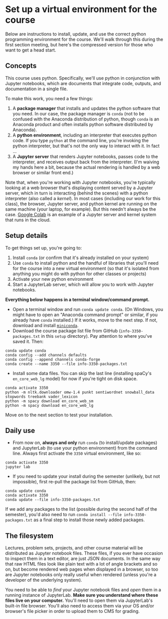 # Set up a virtual environment for the course

Below are instructions to install, update, and use the correct python programming environment for the course. We'll walk through this during the first section meeting, but here's the compressed version for those who want to get a head start.

## Concepts

This course uses python. Specifically, we'll use python in conjunction with Jupyter notebooks, which are documents that integrate code, outputs, and documentation in a single file.

To make this work, you need a few things:

1. A **package manager** that installs and updates the python software that you need. In our case, the package manager is `conda` (not to be confused with the Anaconda distribution of python, though `conda` is an Anaconda product and often installs python software distributed by Anaconda).
1. A **python environment**, including an interpreter that executes python code. If you type `python` at the command line, you're invoking the python interpreter, but that's not the only way to interact with it. In fact ...
1. A **Jupyter server** that renders Jupyter notebooks, passes code to the interpreter, and receives output back from the interpreter. (I'm waiving my hands here a bit, because the actual rendering is handled by a web browser or similar front end.)

Note that, when you're working with Jupyter notebooks, you're typically looking at a web browser that's displaying content served by a Jupyter server, which in turn is interacting (behind the scenes) with a python interpreter (also called a *kernel*). In most cases (including our work for this class), the browser, Jupyter server, and python kernel are running on the same machine (your laptop, for example). But this needn't always be the case. [Google Colab](https://colab.research.google.com/) is an example of a Jupyter server and kernel system that runs in the cloud.


## Setup details

To get things set up, you're going to:

1. Install `conda` (or confirm that it's already installed on your system)
2. Use `conda` to install python and the handful of libraries that you'll need for the course into a new virtual environment (so that it's isolated from anything you might do with python for other classes or projects)
3. Activate your new python environment
4. Start a JupyterLab server, which will allow you to work with Jupyter notebooks.

**Everything below happens in a terminal window/command prompt.**

  * Open a terminal window and run `conda update conda`. (On Windows, you might have to open an "Anaconda command prompt" or similar, if you already have `conda` installed.) If it works, move to the next step. If not, download and install [`miniconda`](https://docs.conda.io/en/latest/miniconda.html).
  * Download the course package list file from GitHub (`info-3350-packages.txt` in this `setup` directory). Pay attention to where you've saved it. Then:


```
conda update conda
conda config --add channels defaults
conda config --append channels conda-forge
conda create --name 3350 --file info-3350-packages.txt
```

  * Install some data files. You can skip the last line (installing spaCy's `en_core_web_lg` model) for now if you're tight on disk space.

```
conda activate 3350
python -m nltk.downloader omw-1.4 punkt sentiwordnet snowball_data stopwords treebank vader_lexicon
python -m spacy download en_core_web_sm
python -m spacy download en_core_web_lg
```

Move on to the next section to test your installation.

## Daily use

  * From now on, **always and only** run `conda` (to install/update packages) and JupyterLab (to use your python environment) from the command line. Always first activate the `3350` virtual environment, like so:

```
conda activate 3350
jupyter lab
```

* If you need to update your install during the semester (unlikely, but not impossible), first re-pull the package list from GitHub, then:

```
conda update conda
conda activate 3350
conda update --file info-3350-packages.txt
```

If we add any packages to the list (possible during the second half of the semester), you'd also need to run `conda install --file info-3350-packages.txt` as a final step to install those newly added packages.

## The filesystem

Lectures, problem sets, projects, and other course material will be distributed as Jupyter notebook files. These files, if you ever have occasion to inspect them in a text editor, are just JSON documents. In the same way that raw HTML files look like plain text with a lot of angle brackets and so on, but become rendered web pages when displayed in a browser, so too are Jupyter notebooks only really useful when rendered (unless you're a developer of the underlying system).

You need to be able to *find* your Jupyter notebook files and *open* them in a running instance of JupyterLab. **Make sure you understand where these files live on your computer.** You'll need to open them via JupyterLab's built-in file browser. You'll also need to access them via your OS and/or browser's file picker in order to upload them to CMS for grading.
